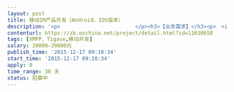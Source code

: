 ```yaml
---                
layout: post       
title: 移动IM产品开发（Android、IOS版本）           
description: '<p>                        </p><h3>【业务需求】</h3><p>　<img src="file:///C:/Users/lixun/AppData/Roaming/Foxmail7/Temp-16832-20151216084459/Catch37E1(12-15-(12-16-08-45-27).jpg"><img alt="111.jpg" src="https://static.oschina.net/uploads/img/201512/16154344_xiZm.jpg"></p><p>如上图所示，需要开发一款IM，要求Android、IOS 平台；商城产品已开发完成，IM为单独的APP，交互通过互相接口调用；</p><p>实现功能有：</p><p>&nbsp; &nbsp; 1、聊天（单聊，群聊）</p><p>&nbsp; &nbsp; 2、按照地域设定公开群；群权限设置</p><p>&nbsp; &nbsp; 3、ＩＭ发报价，发供求，同步到商城APP自动产生挂单（聊天窗口中完成）</p><p>&nbsp; &nbsp; 4、发送报价以及供求信息同步到商城</p><p>&nbsp; &nbsp; 5、商城挂单、报价同步到IM（官方消息）</p><p>&nbsp; &nbsp; 6、查供求，查报价：在聊天框中可直接查询供求和报价信息</p><p style="margin-left: 40px;"><br></p><h3>【人员要求】</h3><p>&nbsp; 懂XMPP协议，使用Tigase开发服务端，客户端使用原生APP开发即可；3到5年开发经验，能快速高效完成项目</p><h3>【交付要求】</h3><p>Web控制台（可监控后台服务器状态，会话等）及源码</p><p>IM Server &nbsp;及源码</p><p>Andrioid 客户端 及源码</p><p>IOS客户端 及源码</p><p>设计文档</p><p>                    </p>'     
contenturl: https://zb.oschina.net/project/detail.html?id=11030658      
tags: [XMPP、Tigase,移动开发]            
salary: 20000-20000元          
publish_time: '2015-12-17 09:10:34'         
start_time: '2015-12-17 09:10:34'           
apply: 0                   
time_range: 30 天              
status: 招募中                  
---                 
```

